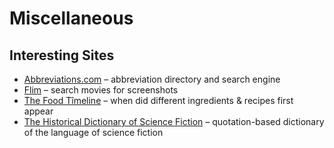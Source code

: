 # Miscellaneous

## Interesting Sites

- [Abbreviations.com](https://www.abbreviations.com) – abbreviation directory and search engine
- [Flim](https://beta.flim.ai) – search movies for screenshots
- [The Food Tîmeline](http://Www.foodtimeline.org) – when did different ingredients & recipes first appear
- [The Historical Dictionary of Science Fiction](https://sfdictionary.com) – quotation-based dictionary of the language of science fiction
